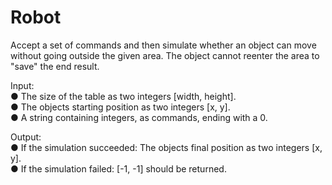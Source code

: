 # Robot
Accept a set of commands and then simulate whether an object can move without going outside the given area. The object cannot reenter the area to "save" the end result.<br>

Input:<br>
● The size of the table as two integers [width, height].<br>
● The objects starting position as two integers [x, y].<br>
● A string containing integers, as commands, ending with a 0.

Output:<br>
● If the simulation succeeded: The objects final position as two integers [x, y].<br>
● If the simulation failed: [-1, -1] should be returned.<br>
